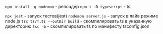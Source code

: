 `npm install -g nodemon` - релоадер
`npm i -D typescript` - ts

`npx jest` - запуск тестов(jest)
`nodemon server.js` - запуск в лайв режиме node.js
`tsc ts/*.ts --outDir build` - скомпилировать ts в указанную директорию
`tsc -b` - скомпилировать ts по манифесту tsconfig.json
 